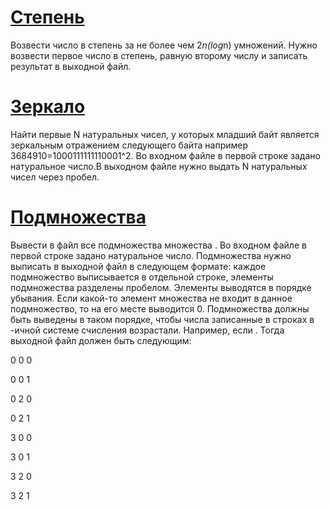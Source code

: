# [Степень](https://github.com/SoinRoma/MSU_1Course/tree/master/bit_operations/degree)

Возвести число  в степень  за не более чем 2*n(log*n) умножений. 
Нужно возвести первое число в степень, равную второму числу и записать результат в выходной файл.

# [Зеркало](https://github.com/SoinRoma/MSU_1Course/tree/master/bit_operations/mirror)

Найти первые N натуральных чисел, у которых младший байт является зеркальным отражением следующего байта
например 3684910=1000111111110001^2.
Во входном файле в первой строке задано натуральное число.В выходном файле нужно выдать
N натуральных чисел через пробел.


# [Подмножества](https://github.com/SoinRoma/MSU_1Course/tree/master/bit_operations/subsets)

Вывести в файл все подмножества множества . Во входном файле в первой строке задано натуральное число.
Подмножества нужно выписать в выходной файл в следующем формате: каждое подмножество выписывается в отдельной строке, элементы подмножества разделены пробелом.
Элементы выводятся в порядке убывания. Если какой-то элемент множества  не входит в данное подмножество, то на его месте выводится 0.
Подмножества должны быть выведены в таком порядке, чтобы числа записанные в строках в -ичной системе счисления возрастали.
Например, если . Тогда выходной файл должен быть следующим:

0 0 0

0 0 1

0 2 0

0 2 1

3 0 0

3 0 1

3 2 0

3 2 1